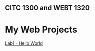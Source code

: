 ## CITC 1300 and WEBT 1320
<h1>My Web Projects</h1>

<a href="lab1/index.html" target="_blank">Lab1 - Hello World</a>